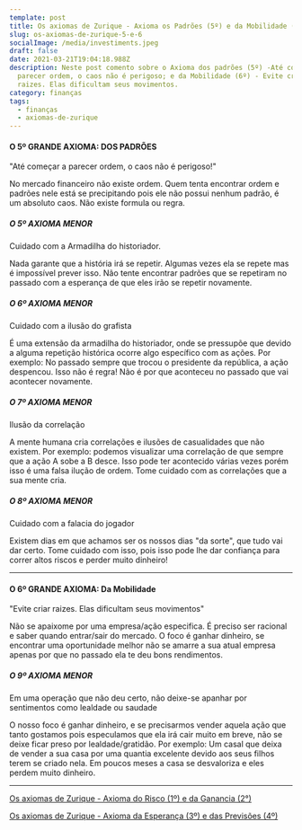```yaml
---
template: post
title: Os axiomas de Zurique - Axioma os Padrões (5º) e da Mobilidade (6º)
slug: os-axiomas-de-zurique-5-e-6
socialImage: /media/investiments.jpeg
draft: false
date: 2021-03-21T19:04:18.988Z
description: Neste post comento sobre o Axioma dos padrões (5º) -Até começar a
  parecer ordem, o caos não é perigoso; e da Mobilidade (6º) - Evite criar
  raizes. Elas dificultam seus movimentos.
category: finanças
tags:
  - finanças
  - axiomas-de-zurique
---
```

#### O 5º GRANDE AXIOMA: DOS PADRÕES

"Até começar a parecer ordem, o caos não é perigoso!"

No mercado financeiro não existe ordem. Quem tenta encontrar ordem e padrões nele está se precipitando pois ele não possui nenhum padrão, é um absoluto caos.  Não existe formula ou regra.

##### O 5º AXIOMA MENOR

Cuidado com a Armadilha do historiador.

Nada garante que a história irá se repetir. Algumas vezes ela se repete mas é impossível prever isso. Não tente encontrar padrões que se repetiram no passado com a esperança de que eles irão se repetir novamente.

##### O 6º AXIOMA MENOR

Cuidado com a ilusão do grafista

É uma extensão da armadilha do historiador, onde se pressupõe que devido a alguma repetição histórica ocorre algo específico com as ações. Por exemplo: No passado sempre que trocou o presidente da república, a ação despencou. Isso não é regra! Não é por que aconteceu no passado que vai acontecer novamente.

##### O 7º AXIOMA MENOR

Ilusão da correlação

A mente humana cria correlações e ilusões de casualidades que não existem. Por exemplo: podemos visualizar uma correlação de que sempre que a ação A sobe a B desce. Isso pode ter acontecido várias vezes porém isso é uma falsa ilução de ordem. Tome cuidado com as correlações que a sua mente cria.

##### O 8º AXIOMA MENOR

Cuidado com a falacia do jogador

Existem dias em que achamos ser os nossos dias "da sorte", que tudo vai dar certo. Tome cuidado com isso, pois isso pode lhe dar confiança para correr altos riscos e perder muito dinheiro!

- - -

#### O 6º GRANDE AXIOMA: Da Mobilidade

"Evite criar raizes. Elas dificultam seus movimentos"

Não se apaixome por uma empresa/ação especifica. É preciso ser racional e saber quando entrar/sair do mercado. O foco é ganhar dinheiro, se encontrar uma oportunidade melhor não se amarre a sua atual empresa apenas por que no passado ela te deu bons rendimentos.

##### O 9º AXIOMA MENOR

Em uma operação que não deu certo, não deixe-se apanhar por sentimentos como lealdade ou saudade

O nosso foco é ganhar dinheiro, e se precisarmos vender aquela ação que tanto gostamos pois especulamos que ela irá cair muito em breve, não se deixe ficar preso por lealdade/gratidão. Por exemplo: Um casal que deixa de vender a sua casa por uma quantia excelente devido aos seus filhos terem se criado nela. Em poucos meses a casa se desvaloriza e eles perdem muito dinheiro. 

- - -

[Os axiomas de Zurique - Axioma do Risco (1º) e da Ganancia (2°)](https://www.renanporto.com.br/posts/os-axiomas-de-zurique-1-e-2)

[Os axiomas de Zurique - Axioma da Esperança (3º) e das Previsões (4º)](https://www.renanporto.com.br/posts/os-axiomas-de-zurique-3-e-4)